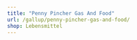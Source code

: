 ```yaml
---
title: "Penny Pincher Gas And Food"
url: /gallup/penny-pincher-gas-and-food/
shop: Lebensmittel
---
```


